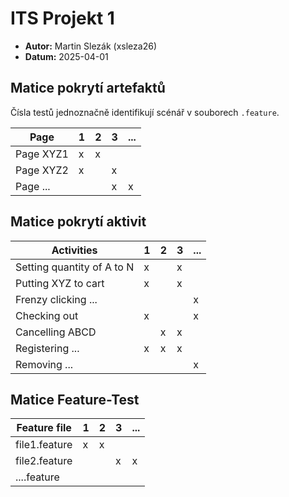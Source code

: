 # ITS Projekt 1

- **Autor:** Martin Slezák (xsleza26)
- **Datum:** 2025-04-01

## Matice pokrytí artefaktů

Čísla testů jednoznačně identifikují scénář v souborech `.feature`.

| Page      | 1 | 2 | 3 | ... |
|-----------|---|---|---|-----|
| Page XYZ1 | x | x |   |     |
| Page XYZ2 | x |   | x |     |
| Page ...  |   |   | x |  x  |


## Matice pokrytí aktivit

| Activities                 | 1 | 2 | 3 | ... |
|----------------------------|---|---|---|-----|
| Setting quantity of A to N | x |   | x |     |
| Putting XYZ to cart        | x |   | x |     |
| Frenzy clicking ...        |   |   |   |  x  |
| Checking out               | x |   |   |  x  |
| Cancelling ABCD            |   | x | x |     |
| Registering ...            | x | x | x |     |
| Removing ...               |   |   |   |  x  |


## Matice Feature-Test

| Feature file  | 1 | 2 | 3 | ... |
|---------------|---|---|---|-----|
| file1.feature | x | x |   |     |
| file2.feature |   |   | x |  x  |
| ....feature   |   |   |   |     |
